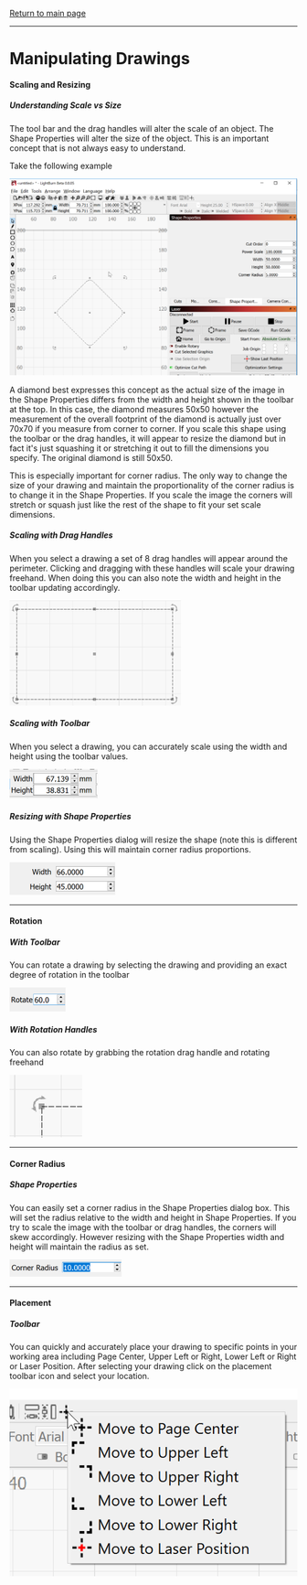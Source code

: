 [Return to main page](README.md)

----

# Manipulating Drawings

#### Scaling and Resizing

##### Understanding Scale vs Size

The tool bar and the drag handles will alter the scale of an object. The Shape Properties will alter the size of the object. This is an important concept that is not always easy to understand.

Take the following example

![Size vs Scale](/img/Size-Vs-Scale.png)

A diamond best expresses this concept as the actual size of the image in the Shape Properties differs from the width and height shown in the toolbar at the top. In this case, the diamond measures 50x50 however the measurement of the overall footprint of the diamond is actually just over 70x70 if you measure from corner to corner. If you scale this shape using the toolbar or the drag handles, it will appear to resize the diamond but in fact it's just squashing it or stretching it out to fill the dimensions you specify. The original diamond is still 50x50. 

This is especially important for corner radius. The only way to change the size of your drawing and maintain the proportionality of the corner radius is to change it in the Shape Properties. If you scale the image the corners will stretch or squash just like the rest of the shape to fit your set scale dimensions.



##### Scaling with Drag Handles

When you select a drawing a set of 8 drag handles will appear around the perimeter. Clicking and dragging with these handles will scale your drawing freehand. When doing this you can also note the width and height in the toolbar updating accordingly. 

![Scale with Drag Handles](/img/Scale-Drag-Handles.png)

##### Scaling with Toolbar

When you select a drawing, you can accurately scale using the width and height using the toolbar values.

![Toolbar Width Height](/img/Scale-Width-Height.png)

##### Resizing with Shape Properties

Using the Shape Properties dialog will resize the shape (note this is different from scaling). Using this will maintain corner radius proportions.

![Scale Shape Properties](/img/Scale-Shape-Properties.PNG)

-----------

#### Rotation

##### With Toolbar

You can rotate a drawing by selecting the drawing and providing an exact degree of rotation in the toolbar

![Rotate Toolbar](img/Rotate-Toolbar.png)

##### With Rotation Handles

You can also rotate by grabbing the rotation drag handle and rotating freehand

![Rotate Drag Handles](img/Rotate-Drag-Handle.png)

-------------------

#### Corner Radius

##### Shape Properties

You can easily set a corner radius in the Shape Properties dialog box. This will set the radius relative to the width and height in Shape Properties. If you try to scale the image with the toolbar or drag handles, the corners will skew accordingly. However resizing with the Shape Properties width and height will maintain the radius as set.

![Corner Radius](/img/Corner-Radius.png)

---------------

#### Placement

##### Toolbar

You can quickly and accurately place your drawing to specific points in your working area including Page Center, Upper Left or Right, Lower Left or Right or Laser Position. After selecting your drawing click on the placement toolbar icon and select your location.

![Image Placement](/img/Image-Placement.png)

